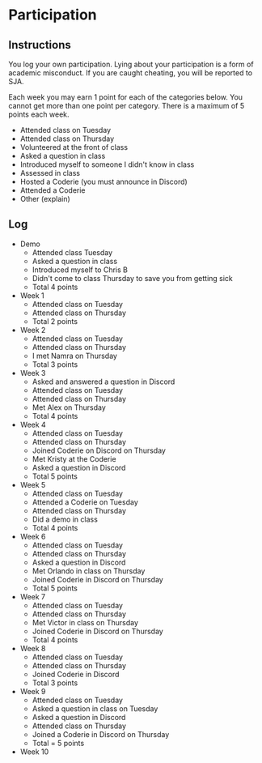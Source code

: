 Participation
=============

## Instructions ##

You log your own participation. Lying about your participation is a form of
academic misconduct. If you are caught cheating, you will be reported to SJA.

Each week you may earn 1 point for each of the categories below. You cannot get
more than one point per category. There is a maximum of 5 points each week.

+ Attended class on Tuesday
+ Attended class on Thursday
+ Volunteered at the front of class
+ Asked a question in class
+ Introduced myself to someone I didn't know in class
+ Assessed in class
+ Hosted a Coderie (you must announce in Discord)
+ Attended a Coderie
+ Other (explain)

## Log ##

- Demo
	+ Attended class Tuesday
	+ Asked a question in class
	+ Introduced myself to Chris B
	+ Didn't come to class Thursday to save you from getting sick
	+ Total 4 points
- Week 1
	+ Attended class on Tuesday
	+ Attended class on Thursday
	+ Total 2 points
- Week 2
	+ Attended class on Tuesday
	+ Attended class on Thursday
	+ I met Namra on Thursday
	+ Total 3 points
- Week 3
	+ Asked and answered a question in Discord
	+ Attended class on Tuesday
	+ Attended class on Thursday
	+ Met Alex on Thursday
	+ Total 4 points
- Week 4
	+ Attended class on Tuesday
	+ Attended class on Thursday
	+ Joined Coderie on Discord on Thursday
	+ Met Kristy at the Coderie
	+ Asked a question in Discord
	+ Total 5 points
- Week 5
	+ Attended class on Tuesday
	+ Attended a Coderie on Tuesday
	+ Attended class on Thursday
	+ Did a demo in class
	+ Total 4 points
- Week 6
	+ Attended class on Tuesday
	+ Attended class on Thursday
	+ Asked a question in Discord
	+ Met Orlando in class on Thursday
	+ Joined Coderie in Discord on Thursday
	+ Total 5 points
- Week 7
	+ Attended class on Tuesday
	+ Attended class on Thursday
	+ Met Victor in class on Thursday
	+ Joined Coderie in Discord on Thursday
	+ Total 4 points
- Week 8
	+ Attended class on Tuesday
	+ Attended class on Thursday
	+ Joined Coderie in Discord
	+ Total 3 points
- Week 9
	+ Attended class on Tuesday
	+ Asked a question in class on Tuesday
	+ Asked a question in Discord
	+ Attended class on Thursday
	+ Joined a Coderie in Discord on Thursday
	+ Total = 5 points
- Week 10
